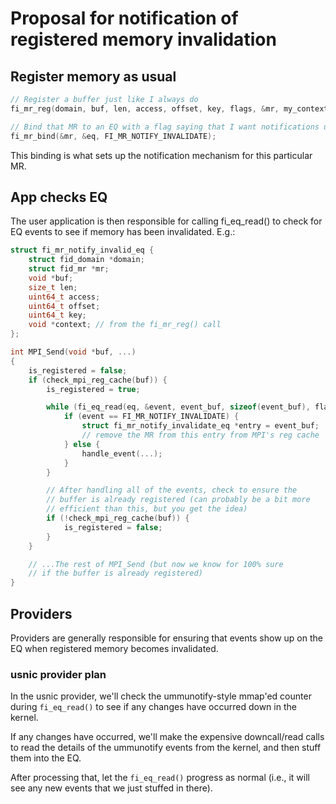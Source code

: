 # Proposal for notification of registered memory invalidation

## Register memory as usual

```c
// Register a buffer just like I always do
fi_mr_reg(domain, buf, len, access, offset, key, flags, &mr, my_context);

// Bind that MR to an EQ with a flag saying that I want notifications upon invalidation
fi_mr_bind(&mr, &eq, FI_MR_NOTIFY_INVALIDATE);
```

This binding is what sets up the notification mechanism for this particular MR.

## App checks EQ

The user application is then responsible for calling fi_eq_read() to check for EQ events to see if memory has been invalidated.  E.g.:

```c
struct fi_mr_notify_invalid_eq {
    struct fid_domain *domain;
    struct fid_mr *mr;
    void *buf;
    size_t len;
    uint64_t access;
    uint64_t offset;
    uint64_t key;
    void *context; // from the fi_mr_reg() call
};

int MPI_Send(void *buf, ...)
{
    is_registered = false;
    if (check_mpi_reg_cache(buf)) {
        is_registered = true;

        while (fi_eq_read(eq, &event, event_buf, sizeof(event_buf), flags) > 0) {
            if (event == FI_MR_NOTIFY_INVALIDATE) {
                struct fi_mr_notify_invalidate_eq *entry = event_buf;
                // remove the MR from this entry from MPI's reg cache
            } else {
                handle_event(...);
            }
        }

        // After handling all of the events, check to ensure the
        // buffer is already registered (can probably be a bit more
        // efficient than this, but you get the idea)
        if (!check_mpi_reg_cache(buf)) {
            is_registered = false;
        }
    }

    // ...The rest of MPI_Send (but now we know for 100% sure
    // if the buffer is already registered)
}
```

## Providers

Providers are generally responsible for ensuring that events show up on the EQ when registered memory becomes invalidated.

### usnic provider plan

In the usnic provider, we'll check the ummunotify-style mmap'ed counter during `fi_eq_read()` to see if any changes have occurred down in the kernel.

If any changes have occurred, we'll make the expensive downcall/read calls to read the details of the ummunotify events from the kernel, and then stuff them into the EQ.

After processing that, let the `fi_eq_read()` progress as normal (i.e., it will see any new events that we just stuffed in there).
